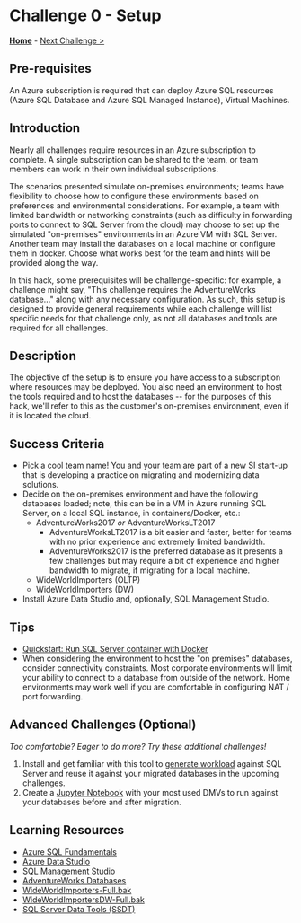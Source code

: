 # Challenge 0 - Setup

**[Home](../README.md)** - [Next Challenge >](./Challenge01.md)

## Pre-requisites 

An Azure subscription is required that can deploy Azure SQL resources (Azure SQL Database and Azure SQL Managed Instance), Virtual Machines.

## Introduction

Nearly all challenges require resources in an Azure subscription to complete. A single subscription can be shared to the team, or team members can work in their own individual subscriptions.

The scenarios presented simulate on-premises environments; teams have flexibility to choose how to configure these environments based on preferences and environmental considerations.  For example, a team with limited bandwidth or networking constraints (such as difficulty in forwarding ports to connect to SQL Server from the cloud) may choose to set up the simulated "on-premises" environments in an Azure VM with SQL Server.  Another team may install the databases on a local machine or configure them in docker.  Choose what works best for the team and hints will be provided along the way.

In this hack, some prerequisites will be challenge-specific: for example, a challenge might say, "This challenge requires the AdventureWorks database..." along with any necessary configuration.  As such, this setup is designed to provide general requirements while each challenge will list specific needs for that challenge only, as not all databases and tools are required for all challenges.

## Description

The objective of the setup is to ensure you have access to a subscription where resources may be deployed.  You also need an environment to host the tools required and to host the databases -- for the purposes of this hack, we'll refer to this as the customer's on-premises environment, even if it is located the cloud.

## Success Criteria

* Pick a cool team name!  You and your team are part of a new SI start-up that is developing a practice on migrating and modernizing data solutions.
* Decide on the on-premises environment and have the following databases loaded; note, this can be in a VM in Azure running SQL Server, on a local SQL instance, in containers/Docker, etc.:
    - AdventureWorks2017 *or* AdventureWorksLT2017
        - AdventureWorksLT2017 is a bit easier and faster, better for teams with no prior experience and extremely limited bandwidth.
        - AdventureWorks2017 is the preferred database as it presents a few challenges but may require a bit of experience and higher bandwidth to migrate, if migrating for a local machine.
    - WideWorldImporters (OLTP)
    - WideWorldImporters (DW)
* Install Azure Data Studio and, optionally, SQL Management Studio.

## Tips

* [Quickstart: Run SQL Server container with Docker](https://docs.microsoft.com/en-us/sql/linux/quickstart-install-connect-docker?view=sql-server-ver15&pivots=cs1-powershell)
* When considering the environment to host the "on premises" databases, consider connectivity constraints.  Most corporate environments will limit your ability to connect to a database from outside of the network.  Home environments may work well if you are comfortable in configuring NAT / port forwarding.  

## Advanced Challenges (Optional)

*Too comfortable?  Eager to do more?  Try these additional challenges!*

1. Install and get familiar with this tool to [generate workload](https://geohernandez.net/generating-a-workload-for-sql-server/) against SQL Server and reuse it against your migrated databases in the upcoming challenges.
1. Create a [Jupyter Notebook](https://docs.microsoft.com/en-us/sql/azure-data-studio/notebooks/notebooks-guidance?view=sql-server-ver15) with your most used DMVs to run against your databases before and after migration. 

## Learning Resources

* [Azure SQL Fundamentals](https://aka.ms/azuresqlfundamentals)
* [Azure Data Studio](https://docs.microsoft.com/en-us/sql/azure-data-studio/download-azure-data-studio?view=sql-server-ver15)
* [SQL Management Studio](https://docs.microsoft.com/en-us/sql/ssms/download-sql-server-management-studio-ssms?view=sql-server-ver15)
* [AdventureWorks Databases](https://docs.microsoft.com/en-us/sql/samples/adventureworks-install-configure?view=sql-server-ver15&tabs=ssms)
* [WideWorldImporters-Full.bak](https://github.com/Microsoft/sql-server-samples/releases/tag/wide-world-importers-v1.0)
* [WideWorldImportersDW-Full.bak](https://github.com/Microsoft/sql-server-samples/releases/tag/wide-world-importers-v1.0)
* [SQL Server Data Tools (SSDT)](https://docs.microsoft.com/en-us/sql/ssdt/download-sql-server-data-tools-ssdt?view=sql-server-ver15)

